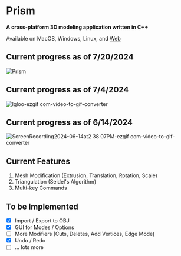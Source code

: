 # Prism
**A cross-platform 3D modeling application written in C++**

Available on MacOS, Windows, Linux, and [Web](https://marichardson137.github.io/Prism/)

## Current progress as of 7/20/2024
![Prism](https://github.com/user-attachments/assets/cba5c641-400f-437c-8565-33255fb6687b)

## Current progress as of 7/4/2024
![Igloo-ezgif com-video-to-gif-converter](https://github.com/marichardson137/Prism/assets/77594556/0c6c75e4-42e4-4fee-85c8-73048ab04981)

## Current progress as of 6/14/2024

![ScreenRecording2024-06-14at2 38 07PM-ezgif com-video-to-gif-converter](https://github.com/marichardson137/Prism/assets/77594556/2be38224-f55b-4e17-a91f-6c27e6758793)

## Current Features
1. Mesh Modification (Extrusion, Translation, Rotation, Scale)
2. Triangulation (Seidel's Algorithm)
3. Multi-key Commands

## To be Implemented
- [x] Import / Export to OBJ
- [x] GUI for Modes / Options
- [ ] More Modifiers (Cuts, Deletes, Add Vertices, Edge Mode)
- [x] Undo / Redo
- [ ] ... lots more
